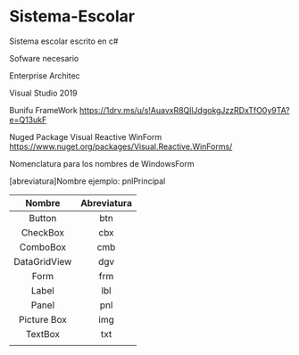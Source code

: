 # Sistema-Escolar
Sistema escolar escrito en c#

Sofware necesario

Enterprise Architec

Visual Studio 2019

Bunifu FrameWork
https://1drv.ms/u/s!AuavxR8QllJdgokgJzzRDxTfO0y9TA?e=Q13ukF

Nuged Package Visual Reactive WinForm
https://www.nuget.org/packages/Visual.Reactive.WinForms/

Nomenclatura para los nombres de WindowsForm

[abreviatura]Nombre
ejemplo: pnlPrincipal

| Nombre | Abreviatura |
| :---: | :---: |
| Button | btn |
| CheckBox | cbx |
| ComboBox | cmb |
| DataGridView | dgv |
| Form | frm |
| Label | lbl |
| Panel | pnl |
| Picture Box | img |
| TextBox | txt |
|  |  |

